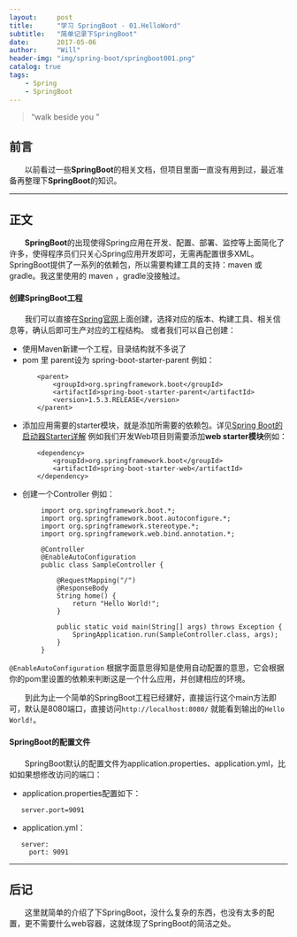 ```yaml
---
layout:     post
title:      "学习 SpringBoot - 01.HelloWord"
subtitle:   "简单记录下SpringBoot"
date:       2017-05-06 
author:     "Will"
header-img: "img/spring-boot/springboot001.png"
catalog: true
tags:
    - Spring
    - SpringBoot
---
```


> “walk beside you ”


## 前言 

　　以前看过一些**SpringBoot**的相关文档，但项目里面一直没有用到过，最近准备再整理下**SpringBoot**的知识。

---

## 正文

　　**SpringBoot**的出现使得Spring应用在开发、配置、部署、监控等上面简化了许多，使得程序员们只关心Spring应用开发即可，无需再配置很多XML。
SpringBoot提供了一系列的依赖包，所以需要构建工具的支持：maven 或 gradle。我这里使用的 maven ，gradle没接触过。

#### 创建SpringBoot工程
　　我们可以直接在[Spring官网](https://start.spring.io/)上面创建，选择对应的版本、构建工具、相关信息等，确认后即可生产对应的工程结构。
或者我们可以自己创建： 
* 使用Maven新建一个工程，目录结构就不多说了
* pom 里 parent设为 spring-boot-starter-parent 例如：
 ```
        <parent>
     		<groupId>org.springframework.boot</groupId>
     		<artifactId>spring-boot-starter-parent</artifactId>
     		<version>1.5.3.RELEASE</version>
     	</parent>
 ```
* 添加应用需要的starter模块，就是添加所需要的依赖包。详见[Spring Boot的启动器Starter详解](http://blog.csdn.net/chszs/article/details/50610474)
例如我们开发Web项目则需要添加**web starter模块**例如：
 ```
        <dependency>
            <groupId>org.springframework.boot</groupId>
            <artifactId>spring-boot-starter-web</artifactId>
        </dependency>
 ```
 * 创建一个Controller 例如：
 ```
         import org.springframework.boot.*;
         import org.springframework.boot.autoconfigure.*;
         import org.springframework.stereotype.*;
         import org.springframework.web.bind.annotation.*;
         
         @Controller
         @EnableAutoConfiguration
         public class SampleController {
         
             @RequestMapping("/")
             @ResponseBody
             String home() {
                 return "Hello World!";
             }
         
             public static void main(String[] args) throws Exception {
                 SpringApplication.run(SampleController.class, args);
             }
         }
  ```
   ```@EnableAutoConfiguration``` 根据字面意思得知是使用自动配置的意思，它会根据你的pom里设置的依赖来判断这是一个什么应用，并创建相应的环境。
　
 
　　到此为止一个简单的SpringBoot工程已经建好，直接运行这个main方法即可，默认是8080端口，直接访问```http://localhost:8080/```
就能看到输出的```Hello World!```。
 
#### SpringBoot的配置文件

　　SpringBoot默认的配置文件为application.properties、application.yml，比如如果想修改访问的端口：
* application.properties配置如下：
 ```
    server.port=9091
 ```
 * application.yml：
  ```
     server:
       port: 9091
  ```

---
## 后记

　　这里就简单的介绍了下SpringBoot，没什么复杂的东西，也没有太多的配置，更不需要什么web容器，这就体现了SpringBoot的简洁之处。
　

